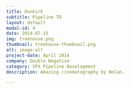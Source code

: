 ```yaml
---
title: Dunkirk
subtitle: Pipeline TD
layout: default
modal-id: 4
date: 2014-07-15
img: treehouse.png
thumbnail: treehouse-thumbnail.png
alt: image-alt
project-date: April 2014
company: Double Negative
category: VFX Pipeline Development
description: Amazing cinematography by Nolan.

---
```


